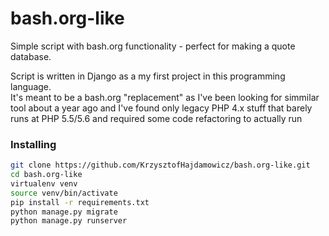 # bash.org-like
Simple script with bash.org functionality - perfect for making a quote database.

Script is written in Django as a my first project in this programming language.  
It's meant to be a bash.org "replacement" as I've been looking for simmilar tool about a year ago and I've found only legacy PHP 4.x stuff that barely runs at PHP 5.5/5.6 and required some code refactoring to actually run

### Installing
```Bash
git clone https://github.com/KrzysztofHajdamowicz/bash.org-like.git
cd bash.org-like
virtualenv venv
source venv/bin/activate
pip install -r requirements.txt
python manage.py migrate
python manage.py runserver
```

